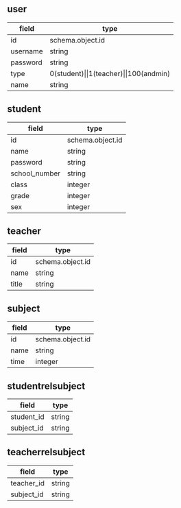 ## user

field | type
--- | ---
id | schema.object.id
username | string
password | string
type | 0(student)\|\|1(teacher)\|\|100(andmin)
name | string

## student

field | type
--- | ---
id | schema.object.id
name | string
password | string
school_number | string
class | integer
grade | integer
sex | integer

## teacher

field | type
--- | ---
id | schema.object.id
name | string
title | string

## subject
field | type
--- | ---
id | schema.object.id
name | string
time | integer

## studentrelsubject

field | type
--- | ---
student_id | string
subject_id | string

## teacherrelsubject

field | type
--- | ---
teacher_id | string
subject_id | string





